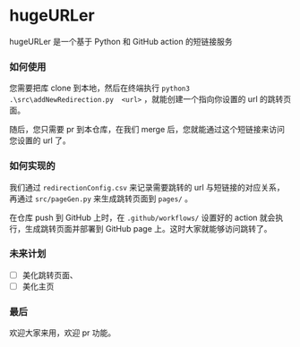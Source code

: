 # hugeURLer

hugeURLer 是一个基于 Python 和 GitHub action 的短链接服务

### 如何使用

您需要把库 clone 到本地，然后在终端执行 `python3 .\src\addNewRedirection.py  <url>` ，就能创建一个指向你设置的 url 的跳转页面。

随后，您只需要 pr 到本仓库，在我们 merge 后，您就能通过这个短链接来访问您设置的 url 了。

### 如何实现的

我们通过 `redirectionConfig.csv` 来记录需要跳转的 url 与短链接的对应关系，再通过 `src/pageGen.py` 来生成跳转页面到 `pages/` 。

在仓库 push 到 GitHub 上时，在 `.github/workflows/` 设置好的 action 就会执行，生成跳转页面并部署到 GitHub page 上。这时大家就能够访问跳转了。

### 未来计划

- [ ] 美化跳转页面、
- [ ] 美化主页

### 最后

欢迎大家来用，欢迎 pr 功能。
